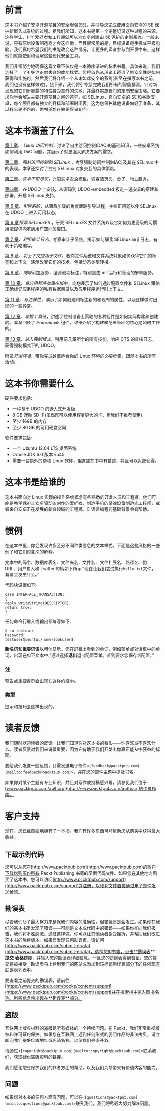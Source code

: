 # 前言

这本书介绍了安卓开源项目的安全增强(SE)，并引导您完成使用面向安卓的 SE 保护新嵌入式系统的过程。据我们所知，这本书是第一个完整记录这种过程的来源，这样学生、DIY 爱好者和工程师就可以为安卓创建由 SE 保护的定制系统。一般来说，只有原始设备制造商才会这样做，而且很常见的是，目标设备是手机或平板电脑。我们真的希望我们的书能改变这种情况，让更多的读者参与到开发中来，这样他们就能使用和理解这些现代安全工具。

我们非常努力地确保这篇文章不仅仅是一本循序渐进的技术书籍。具体来说，我们选择了一个引导你走向失败的成功模式。您将首先从理论上适当了解安全性是如何获得和实施的。然后我们将介绍一个从未如此安全的系统(甚至在撰写本书之前，我们也没有这样做过)。接下来，我们将引导您完成我们所有的智能猜测，针对新发现的它们所暴露的特性接受意外的失败，并最终实施我们的定制安全策略。它要求你学会解决主要开源项目之间的差异，如 SELinux、面向安卓的 SE 和谷歌安卓，每个项目都有独立的目标和部署时间表。这为您保护其他设备做好了准备，其过程总是不同的，但希望现在会更容易访问。

# 这本书涵盖了什么

[第 1 章](01.html "Chapter 1. Linux Access Controls")、 *Linux 访问控制*，讨论了自主访问控制(DAC)的基础知识，一些安卓系统如何利用 DAC 问题，并展示了对更强大解决方案的需求。

[第二章](02.html "Chapter 2. Mandatory Access Controls and SELinux")、*强制访问控制和 SELinux* ，考察强制访问控制(MAC)及其在 SELinux 中的表现。本章还探讨了控制 SELinux 对象交互的具体策略。

[第三章](03.html "Chapter 3. Android Is Weird")、*安卓不可思议*，介绍安卓安全模型，调查活页夹、合子、物业服务。

[第四章](04.html "Chapter 4. Installation on the UDOO")、*在 UDOO* 上安装，从源码到 UDOO-embedded 板走一遍安卓的搭建和部署，开启 SELinux 支持。

[第 5 章](05.html "Chapter 5. Booting the System")、*引导系统*，从策略加载的角度跟踪引导过程，并纠正问题以使 SELinux 在 UDOO 上进入可用状态。

[第 6 章](06.html "Chapter 6. Exploring SELinuxFS")*探索 SELinuxFS* ，研究 SELinuxFS 文件系统以及它如何为更高级的习惯用法提供内核到用户空间的接口。

[第 7 章](07.html "Chapter 7. Utilizing Audit Logs")、*利用审计日志*，考察审计子系统，揭示如何解读 SELinux 审计日志，有利于策略编写。

[第 8 章](08.html "Chapter 8. Applying Contexts to Files")、*将上下文应用于文件*，教你文件系统和文件系统对象如何获得它们的标签和上下文，演示改变它们的技术，包括动态类型转换。

[第 9 章](09.html "Chapter 9. Adding Services to Domains")、*向域*添加服务，强调流程标注，特别是由 init 运行和管理的安卓服务。

[第 10 章](10.html "Chapter 10. Placing Applications in Domains")、*将应用程序放置在域*中，向您展示了如何通过配置文件和 SELinux 策略正确标记应用程序的私有数据目录以及应用程序运行时上下文。

[第 11 章](11.html "Chapter 11. Labeling Properties")、*标注属性*，演示了如何创建和标注新的和现有的属性，以及这样做时出现的一些异常。

[第 12 章](12.html "Chapter 12. Mastering the Tool Chain")、*掌握工具链*，讲述了控制设备上策略的各种组件是如何实际构建和创建的。本章回顾了 Android.mk 组件，详细介绍了构建和配置管理的核心是如何工作的。

[第 13 章](13.html "Chapter 13. Getting to Enforcing Mode")、*进入强制模式*，利用前几章所学的所有技能，响应 CTS 的审核日志，获得强制模式下的 UDOO。

[附录](14.html "Appendix A. The Development Environment")*开发环境*，带你完成设置适合你的 Linux 环境的必要步骤，跟随本书的所有活动。

# 这本书你需要什么

硬件要求包括:

*   一种基于 UDOO 的嵌入式开发板
*   8 GB 迷你 SD 卡(虽然您可以使用容量更大的卡，但我们不推荐使用)
*   至少 16GB 的内存
*   至少 80 GB 的可用硬盘空间

软件要求包括:

*   一个 Ubuntu 12.04 LTS 桌面系统
*   Oracle JDK 6.0 版本 6u45
*   需要一些额外的杂项 Linux 软件，但这些在书中有描述，并且可以免费获得。

# 这本书是给谁的

这本书面向对 Linux 实现的操作系统概念有些熟悉的开发人员和工程师。他们可能是希望保护其安卓驱动的创作的爱好者，制造手机的原始设备制造商工程师，或者来自安卓正在发展的新兴领域的工程师。C 语言编程的基础背景会有帮助。

# 惯例

在这本书里，你会发现许多区分不同种类信息的文本样式。下面是这些风格的一些例子和它们的含义的解释。

文本中的码字、数据库表名、文件夹名、文件名、文件扩展名、路径名、伪 URL、用户输入和 Twitter 句柄如下所示:“现在让我们尝试执行`hello.txt`文件，看看会发生什么。”

代码块设置如下:

```
case INTERFACE_TRANSACTION:
{
reply.writeString(DESCRIPTOR);
return true;
}
```

任何命令行输入或输出都编写如下:

```
$ su testuser
Password: 
testuser@ubuntu:/home/bookuser$ 

```

**新名词**和**重要词语**以粗体显示。您在屏幕上看到的单词，例如菜单或对话框中的单词，出现在如下文本中:“通过选择**退出**退出配置菜单，直到要求您保存新配置。”

### 注

警告或重要提示会出现在这样的框中。

### 类型

提示和技巧是这样出现的。

# 读者反馈

我们随时欢迎读者的反馈。让我们知道你对这本书的看法——你喜欢或不喜欢什么。读者反馈对我们来说很重要，因为它有助于我们开发出你真正能从中获益的标题。

要给我们发送一般反馈，只需发送电子邮件`<[feedback@packtpub.com](mailto:feedback@packtpub.com)>`，并在您的邮件主题中提及书名。

如果你对某个主题有专业知识，并且对写作或投稿感兴趣，请参见我们位于[www.packtpub.com/authors](http://www.packtpub.com/authors)的作者指南。

# 客户支持

现在，您已经自豪地拥有了一本书，我们有许多东西可以帮助您从购买中获得最大收益。

## 下载示例代码

您可以从您在[http://www.packtpub.com](http://www.packtpub.com)的账户下载您购买的所有 Packt Publishing 书籍的示例代码文件。如果您在其他地方购买了这本书，您可以访问[http://www.packtpub.com/support](http://www.packtpub.com/support)并注册，以便将文件直接通过电子邮件发送给您。

## 勘误表

尽管我们尽了最大努力来确保我们内容的准确性，但错误还是会发生。如果你在我们的某本书里发现了错误——可能是文本或代码中的错误——如果你能向我们报告，我们将不胜感激。通过这样做，你可以让其他读者免受挫折，并帮助我们改进这本书的后续版本。如果您发现任何勘误表，请访问[http://www.packtpub.com/submit-errata](http://www.packtpub.com/submit-errata)，选择您的书籍，点击**勘误表** **提交** **表格**链接，并输入您的勘误表详细信息。一旦您的勘误表得到验证，您的提交将被接受，勘误表将上传到我们的网站或添加到该标题勘误表部分下的任何现有勘误表列表中。

要查看之前提交的勘误表，请前往[https://www.packtpub.com/books/content/support](https://www.packtpub.com/books/content/support)并在搜索栏中输入图书名称。所需信息将出现在**勘误表**部分。

## 盗版

互联网上版权材料的盗版是所有媒体的一个持续问题。在 Packt，我们非常重视版权和许可证的保护。如果您在互联网上遇到任何形式的我们作品的非法拷贝，请立即向我们提供位置地址或网站名称，以便我们寻求补救。

请通过`<[copyright@packtpub.com](mailto:copyright@packtpub.com)>`联系我们，获取疑似盗版资料的链接。

我们感谢您在保护我们的作者方面的帮助，以及我们为您带来有价值内容的能力。

## 问题

如果您对本书的任何方面有问题，可以在`<[questions@packtpub.com](mailto:questions@packtpub.com)>`联系我们，我们将尽最大努力解决问题。